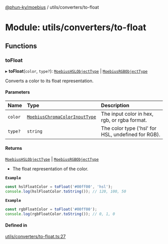 [@phun-ky/moebius](../README.md) / utils/converters/to-float

# Module: utils/converters/to-float

## Functions

### toFloat

▸ **toFloat**(`color`, `type?`): [`MoebiusHSLObjectType`](types.md#moebiushslobjecttype) \| [`MoebiusRGBObjectType`](types.md#moebiusrgbobjecttype)

Converts a color to its float representation.

#### Parameters

| Name | Type | Description |
| :------ | :------ | :------ |
| `color` | [`MoebiusChromaColorInputType`](types.md#moebiuschromacolorinputtype) | The input color in hex, rgb, or rgba format. |
| `type?` | `string` | The color type ('hsl' for HSL, undefined for RGB). |

#### Returns

[`MoebiusHSLObjectType`](types.md#moebiushslobjecttype) \| [`MoebiusRGBObjectType`](types.md#moebiusrgbobjecttype)

- The float representation of the color.

**`Example`**

```ts
const hslFloatColor = toFloat('#00ff00', 'hsl');
console.log(hslFloatColor.toString()); // 120, 100, 50
```

**`Example`**

```ts
const rgbFloatColor = toFloat('#00ff00');
console.log(rgbFloatColor.toString()); // 0, 1, 0
```

#### Defined in

[utils/converters/to-float.ts:27](https://github.com/phun-ky/moebius/blob/main/src/utils/converters/to-float.ts#L27)
